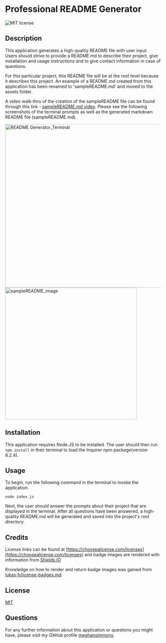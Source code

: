 # Professional README Generator

![MIT license](https://img.shields.io/badge/license-MIT-blue.svg)

## Description

This application generates a high-quality README file with user input. Users should strive to provide a README.md to describe their project, give installation and usage instructions and to give contact information in case of questions. 

For this particular project, this README file will be at the root level because it  describes this project. An example of a README.md created from this application has been renamed to 'sampleREADME.md' and moved to the assets folder. 

A video walk-thru of the creation of the sampleREADME file can be found through this link - [sampleREADME.md video](https://drive.google.com/file/d/1qYvoMmd7skWTxC_IPNt6mgIcVc01iwWb/view). Please see the following screenshots of the terminal prompts as well as the generated markdown README file (sampleREADME.md).

<img width="528" alt="README Generator_Terminal" src="https://user-images.githubusercontent.com/128755783/236343537-452a213c-2743-4f7d-ade1-816462909928.png">

<img width="426" alt="sampleREADME_image" src="https://user-images.githubusercontent.com/128755783/236344029-106980c6-2024-4455-923d-0fd3915f3f22.png">


## Installation
This application requires Node.JS to be installed. The user should then run  ```npm install``` in their terminal to load the Inquirer npm package(version 8.2.4).

## Usage

To begin, run the following command in the terminal to invoke the application.

```node index.js```

Next, the user should answer the  prompts about their project that are displayed in the terminal. After all questions have been answered, a high-quality README.md will be generated and saved into the project's root directory.


## Credits
License links can be found at 
[https://choosealicense.com/licenses](https://choosealicense.com/licenses) and badge images are rendered with information from [Shields.IO](https://shields.io/)

Knowledge on how to render and return badge images was gained from 
[lukas-h/license-badges.md](https://gist.github.com/lukas-h/2a5d00690736b4c3a7ba).


## License
[MIT](https://choosealicense.com/licenses/mit/)

## Questions
For any further information about this application or questions you might have, please visit my GitHub profile
[meghansimmons](https://github.com/meghansimmons/readme-generator).
